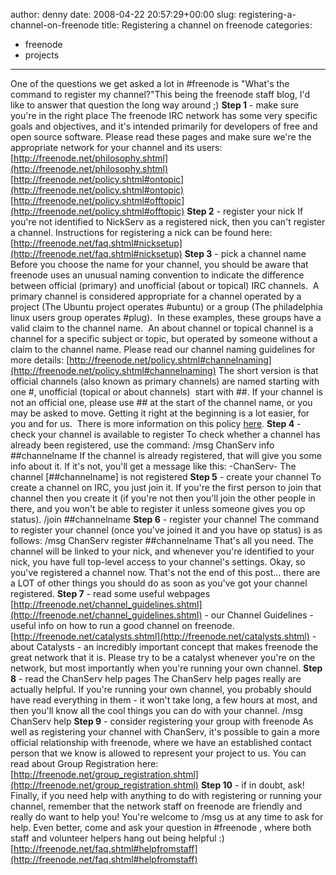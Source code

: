 author: denny
date: 2008-04-22 20:57:29+00:00
slug: registering-a-channel-on-freenode
title: Registering a channel on freenode
categories:
- freenode
- projects
---

One of the questions we get asked a lot in #freenode is "What's the command to register my channel?"This being the freenode staff blog, I'd like to answer that question the long way around  ;)
**Step 1** - make sure you're in the right place
The freenode IRC network has some very specific goals and objectives, and it's intended primarily for developers of free and open source software.  Please read these pages and make sure we're the appropriate network for your channel and its users:
[http://freenode.net/philosophy.shtml](http://freenode.net/philosophy.shtml)
[http://freenode.net/policy.shtml#ontopic](http://freenode.net/policy.shtml#ontopic)
[http://freenode.net/policy.shtml#offtopic](http://freenode.net/policy.shtml#offtopic)
**Step 2** - register your nick
If you're not identified to NickServ as a registered nick, then you can't register a channel.  Instructions for registering a nick can be found here:
[http://freenode.net/faq.shtml#nicksetup](http://freenode.net/faq.shtml#nicksetup)
**Step 3** - pick a channel name
Before you choose the name for your channel, you should be aware that freenode uses an unusual naming convention to indicate the difference between official (primary) and unofficial (about or topical) IRC channels.  A primary channel is considered appropriate for a channel operated by a project (The Ubuntu project operates #ubuntu) or a group (The philadelphia linux users group operates #plug).  In these examples, these groups have a valid claim to the channel name.  An about channel or topical channel is a channel for a specific subject or topic, but operated by someone without a claim to the channel name. Please read our channel naming guidelines for more details:
[http://freenode.net/policy.shtml#channelnaming](http://freenode.net/policy.shtml#channelnaming)
The short version is that official channels (also known as primary channels) are named starting with one #, unofficial (topical or about channels)  start with ##.  If your channel is not an official one, please use ## at the start of the channel name, or you may be asked to move.  Getting it right at the beginning is a lot easier, for you and for us.  There is more information on this policy [here](http://freenode.net/policy.shtml#channelnaming).
**Step 4** - check your channel is available to register
To check whether a channel has already been registered, use the command:
/msg ChanServ info ##channelname
If the channel is already registered, that will give you some info about it.  If it's not, you'll get a message like this:
-ChanServ- The channel [##channelname] is not registered
**Step 5** - create your channel
To create a channel on IRC, you just join it.  If you're the first person to join that channel then you create it (if you're not then you'll join the other people in there, and you won't be able to register it unless someone gives you op status).
/join ##channelname
**Step 6** - register your channel
The command to register your channel (once you've joined it and you have op status) is as follows:
/msg ChanServ register ##channelname
That's all you need.  The channel will be linked to your nick, and whenever you're identified to your nick, you have full top-level access to your channel's settings.
Okay, so you've registered a channel now.  That's not the end of this post...  there are a LOT of other things you should do as soon as you've got your channel registered.
**Step 7** - read some useful webpages
[http://freenode.net/channel_guidelines.shtml](http://freenode.net/channel_guidelines.shtml) - our Channel Guidelines - useful info on how to run a good channel on freenode.
[http://freenode.net/catalysts.shtml](http://freenode.net/catalysts.shtml) - about Catalysts - an incredibly important concept that makes freenode the great network that it is.  Please try to be a catalyst whenever you're on the network, but most importantly when you're running your own channel.
**Step 8** - read the ChanServ help pages
The ChanServ help pages really are actually helpful.  If you're running your own channel, you probably should have read everything in them - it won't take long, a few hours at most, and then you'll know all the cool things you can do with your channel.
/msg ChanServ help
**Step 9** - consider registering your group with freenode
As well as registering your channel with ChanServ, it's possible to gain a more official relationship with freenode, where we have an established contact person that we know is allowed to represent your project to us.  You can read about Group Registration here:
[http://freenode.net/group_registration.shtml](http://freenode.net/group_registration.shtml)
**Step 10** - if in doubt, ask!
Finally, if you need help with anything to do with registering or running your channel, remember that the network staff on freenode are friendly and really do want to help you!  You're welcome to /msg us at any time to ask for help.  Even better, come and ask your question in #freenode , where both staff and volunteer helpers hang out being helpful  :)
[http://freenode.net/faq.shtml#helpfromstaff](http://freenode.net/faq.shtml#helpfromstaff)
